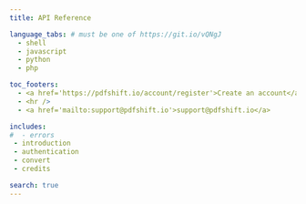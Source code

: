 ```yaml
---
title: API Reference

language_tabs: # must be one of https://git.io/vQNgJ
  - shell
  - javascript
  - python
  - php

toc_footers:
  - <a href='https://pdfshift.io/account/register'>Create an account</a>
  - <hr />
  - <a href='mailto:support@pdfshift.io'>support@pdfshift.io</a>

includes:
#  - errors
 - introduction
 - authentication
 - convert
 - credits

search: true
---
```

